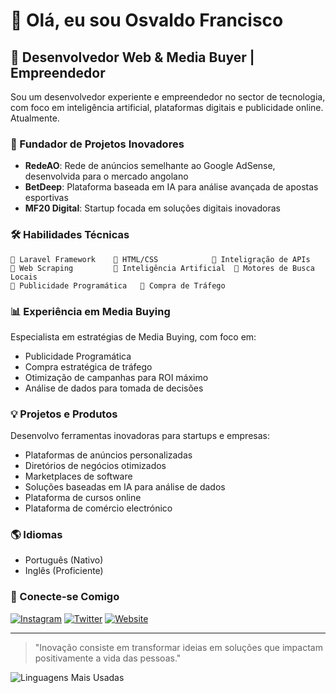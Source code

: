 # 👋 Olá, eu sou Osvaldo Francisco

## 💼 Desenvolvedor Web & Media Buyer | Empreendedor

Sou um desenvolvedor experiente e empreendedor no sector de tecnologia, com foco em inteligência artificial, plataformas digitais e publicidade online. Atualmente.

### 🚀 Fundador de Projetos Inovadores

- **RedeAO**: Rede de anúncios semelhante ao Google AdSense, desenvolvida para o mercado angolano
- **BetDeep**: Plataforma baseada em IA para análise avançada de apostas esportivas
- **MF20 Digital**: Startup focada em soluções digitais inovadoras

### 🛠️ Habilidades Técnicas

```
📌 Laravel Framework    📌 HTML/CSS            📌 Inteligração de APIs
📌 Web Scraping         📌 Inteligência Artificial  📌 Motores de Busca Locais
📌 Publicidade Programática   📌 Compra de Tráfego
```

### 📊 Experiência em Media Buying

Especialista em estratégias de Media Buying, com foco em:
- Publicidade Programática
- Compra estratégica de tráfego
- Otimização de campanhas para ROI máximo
- Análise de dados para tomada de decisões

### 💡 Projetos e Produtos

Desenvolvo ferramentas inovadoras para startups e empresas:
- Plataformas de anúncios personalizadas
- Diretórios de negócios otimizados
- Marketplaces de software
- Soluções baseadas em IA para análise de dados
- Plataforma de cursos online
- Plataforma de comércio electrónico

### 🌎 Idiomas

- Português (Nativo)
- Inglês (Proficiente)

### 🔗 Conecte-se Comigo

[![Instagram](https://img.shields.io/badge/Instagram-E4405F?style=for-the-badge&logo=instagram&logoColor=white)](https://instagram.com/osvaldomf20)
[![Twitter](https://img.shields.io/badge/Twitter-1DA1F2?style=for-the-badge&logo=twitter&logoColor=white)](https://twitter.com/osvaldomf20)
[![Website](https://img.shields.io/badge/Website-FF5722?style=for-the-badge&logo=google-chrome&logoColor=white)](https://angoblog.com)

---

> "Inovação consiste em transformar ideias em soluções que impactam positivamente a vida das pessoas."

![Linguagens Mais Usadas](https://github-readme-stats.vercel.app/api/top-langs/?username=OsvaldoFrancisco&layout=compact&theme=radical)
